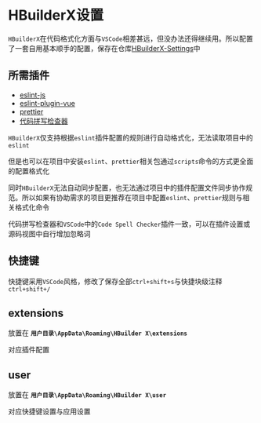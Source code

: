 # HBuilderX设置

`HBuilderX`在代码格式化方面与`VSCode`相差甚远，但没办法还得继续用。所以配置了一套自用基本顺手的配置，保存在仓库[HBuilderX-Settings](https://github.com/Xaviw/HBuilderX-Settings)中

## 所需插件

- [eslint-js](https://ext.dcloud.net.cn/plugin?id=2037)
- [eslint-plugin-vue](https://ext.dcloud.net.cn/plugin?id=2005)
- [prettier](https://ext.dcloud.net.cn/plugin?id=2025)
- [代码拼写检查器](https://ext.dcloud.net.cn/plugin?name=spell-check)

`HBuilderX`仅支持根据`eslint`插件配置的规则进行自动格式化，无法读取项目中的`eslint`

但是也可以在项目中安装`eslint`、`prettier`相关包通过`scripts`命令的方式更全面的配置格式化

同时`HBuilderX`无法自动同步配置，也无法通过项目中的插件配置文件同步协作规范。所以如果有协助需求的项目更推荐在项目中配置`eslint`、`prettier`规则与相关格式化命令

代码拼写检查器和`VSCode`中的`Code Spell Checker`插件一致，可以在插件设置或源码视图中自行增加忽略词

## 快捷键

快捷键采用`VSCode`风格，修改了保存全部`ctrl+shift+s`与快捷块级注释`ctrl+shift+/`

## extensions

放置在 **`用户目录\AppData\Roaming\HBuilder X\extensions`** 

对应插件配置

## user

放置在 **`用户目录\AppData\Roaming\HBuilder X\user`**

对应快捷键设置与应用设置

